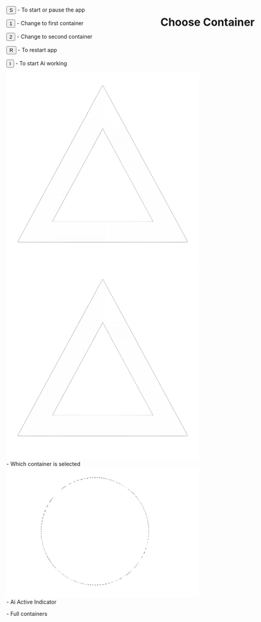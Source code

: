 <!DOCTYPE html>
<html>
<head>
  <title>Tetris - AI - Game</title>
  <meta charset="UTF-8">
  <link rel="stylesheet" href="/styles/styles.css">
</head>

<body id="gameBody">

<h1 style="color: var(--text-color); position: absolute; margin-left: 42%; font-size: 190;">Choose Container</h1>
<h1 style="color: var(--text-color); position: absolute; margin-left: 77%; margin-top: 6%; font-size: 100;">Current Tetromino</h1>

<canvas width="320" height="640" style="position: absolute; margin-left: 25%; margin-top: 5%" id="game"></canvas>
<canvas width="320" height="640" style="position: absolute; margin-left: 50%; margin-top: 5%;" id="secondgame"></canvas>
<canvas width="150" height="150" style="position: absolute; margin-top: 10%; margin-left: 80%;" id="littlecanvas"></canvas>

<button class="btn-test" id="btn-test">S</button>
<p3 class="btn-test-write"> - To start or pause the app</p3>

<button class="btn-9" id="btn-9">1</button>
<p3 class="btn-9-write"> - Change to first container</p3>

<button class="btn-Q" id="btn-Q">2</button>
<p3 class="btn-Q-write"> - Change to second container</p3>

<button class="btn-R" id="btn-R">R</button>
<p3 class="btn-R-write"> - To restart app</p3>

<button class="btn-I" id="btn-I">I</button>
<p3 class="btn-I-write"> - To start Ai working</p3>

<img src="/styles/trangle.png" class="while-triangle" id="triangle">

<img src="/styles/trangle.png" class="little-afk-triangle">
<p3 class="triangle"> - Which container is selected</p3>

<img src="/styles/step22_pixian_ai (1).png" class="Ai-Led" id="Ai-Led">
<p3 class="Ai-Led-Text"> - Ai Active Indicator</p3>

<p3 class="Cont-Full"></p3>
<p3 class="Cont-Full-text"> - Full containers</p3>


<script src="/js/littletetromino.js"></script>
<script src="/js/firstgame.js"></script>
<script src="/js/ai.js"></script>
<script src="/js/consumables.js"></script>

</body>
</html>
